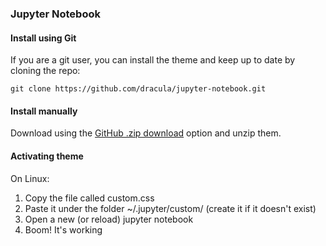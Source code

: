 ### Jupyter Notebook

#### Install using Git

If you are a git user, you can install the theme and keep up to date by cloning the repo:

    git clone https://github.com/dracula/jupyter-notebook.git

#### Install manually

Download using the [GitHub .zip download](https://github.com/dracula/jupyter-notebook/archive/master.zip) option and unzip them.

#### Activating theme
On Linux:

1. Copy the file called custom.css
2. Paste it under the folder ~/.jupyter/custom/ (create it if it doesn't exist)
3. Open a new (or reload) jupyter notebook
4. Boom! It's working
